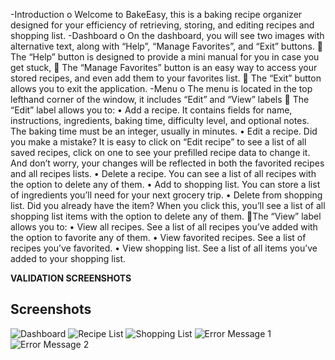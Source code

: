 -Introduction
	o Welcome to BakeEasy, this is a baking recipe organizer designed for your efficiency of retrieving, storing, and editing recipes and shopping list.
-Dashboard
	o On the dashboard, you will see two images with alternative text, along with “Help”, “Manage Favorites”, and “Exit” buttons.
		 The “Help” button is designed to provide a mini manual for you in case you get stuck,
		 The “Manage Favorites” button is an easy way to access your stored recipes, and even add them to your favorites list.
		 The “Exit” button allows you to exit the application.
-Menu
	o The menu is located in the top lefthand corner of the window, it includes “Edit” and “View” labels
		 The “Edit” label allows you to:
			• Add a recipe. It contains fields for name, instructions, ingredients, baking time, difficulty level, and optional notes. The baking time must be an integer, usually in minutes.
			• Edit a recipe. Did you make a mistake? It is easy to click on “Edit recipe” to see a list of all saved recipes, click on one to see your prefilled recipe data to change it. And don’t worry, your changes will be reflected in both the favorited recipes and all recipes lists.
			• Delete a recipe. You can see a list of all recipes with the option to delete any of them.
			• Add to shopping list. You can store a list of ingredients you’ll need for your next grocery trip.
			• Delete from shopping list. Did you already have the item? When you click this, you’ll see a list of all shopping list items with the option to delete any of them.
		The “View” label allows you to:
			• View all recipes. See a list of all recipes you’ve added with the option to favorite any of them.
			• View favorited recipes. See a list of recipes you’ve favorited.
			• View shopping list. See a list of all items you’ve added to your shopping list.


**VALIDATION SCREENSHOTS**

## Screenshots

![Dashboard](SDEV140FinalScreenshots/Dashboard.png)
![Recipe List](SDEV140FinalScreenshots/Recipe_List.png)
![Shopping List](SDEV140FinalScreenshots/Shopping_list.png)
![Error Message 1](SDEV140FinalScreenshots/Error_Message1.png)
![Error Message 2](SDEV140FinalScreenshots/Error_Message2.png)


